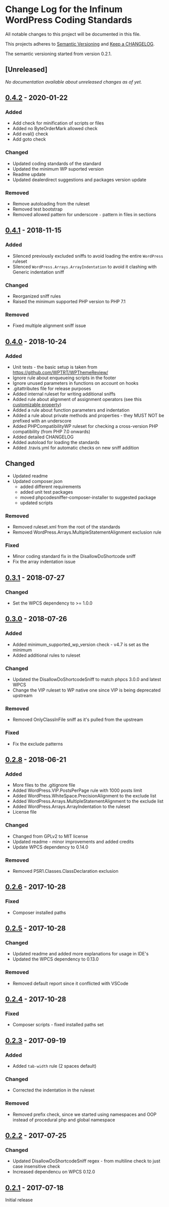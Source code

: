 # Change Log for the Infinum WordPress Coding Standards

All notable changes to this project will be documented in this file.

This projects adheres to [Semantic Versioning](https://semver.org/) and [Keep a CHANGELOG](https://keepachangelog.com/).

The semantic versioning started from version 0.2.1.

## [Unreleased]

_No documentation available about unreleased changes as of yet._

## [0.4.2](https://github.com/infinum/coding-standards-wp/compare/0.4.1...0.4.2) - 2020-01-22

### Added
- Add check for minification of scripts or files
- Added no ByteOrderMark allowed check
- Add eval() check
- Add goto check

### Changed
- Updated coding standards of the standard
- Updated the minimum WP suported version
- Readme update
- Updated dealerdirect suggestions and packages version update

### Removed
- Remove autoloading from the ruleset
- Removed test bootstrap
- Removed allowed pattern for underscore `-` pattern in files in sections

## [0.4.1](https://github.com/infinum/coding-standards-wp/compare/0.3.1...0.4.1) - 2018-11-15

### Added
- Silenced previously excluded sniffs to avoid loading the entire `WordPress` ruleset
- Silenced `WordPress.Arrays.ArrayIndentation` to avoid it clashing with Generic indentation sniff

### Changed
- Reorganized sniff rules
- Raised the minimum supported PHP version to PHP 7.1

### Removed
- Fixed multiple alignment sniff issue

## [0.4.0](https://github.com/infinum/coding-standards-wp/compare/0.3.1...0.4.0) - 2018-10-24

### Added
- Unit tests - the basic setup is taken from https://github.com/WPTRT/WPThemeReview/
- Ignore rule about enqueueing scripts in the footer
- Ignore unused parameters in functions on account on hooks
- .gitattributes file for release purposes
- Added internal ruleset for writing additional sniffs
- Added rule about alignment of assignment operators (see this [customizable property](https://github.com/squizlabs/PHP_CodeSniffer/wiki/Customisable-Sniff-Properties#genericformattingmultiplestatementalignment))
- Added a rule about function parameters and indentation
- Added a rule about private methods and properties - they MUST NOT be prefixed with an underscore
- Added PHPCompatibilityWP ruleset for checking a cross-version PHP compatibility (from PHP 7.0 onwards)
- Added detailed CHANGELOG
- Added autoload for loading the standards
- Added .travis.yml for automatic checks on new sniff addition

## Changed
- Updated readme
- Updated composer.json
  - added different requirements
  - added unit test packages
  - moved phpcodesniffer-composer-installer to suggested package
  - updated scripts

### Removed
- Removed ruleset.xml from the root of the standards
- Removed WordPress.Arrays.MultipleStatementAlignment exclusion rule

### Fixed
- Minor coding standard fix in the DisallowDoShortcode sniff
- Fix the array indentation issue

## [0.3.1](https://github.com/infinum/coding-standards-wp/compare/0.3.0...0.3.1) - 2018-07-27

### Changed
- Set the WPCS dependency to >= 1.0.0

## [0.3.0](https://github.com/infinum/coding-standards-wp/compare/0.2.8...0.3.0) - 2018-07-26

### Added
- Added minimum_supported_wp_version check - v4.7 is set as the minimum
- Added additional rules to ruleset

### Changed
- Updated the DisallowDoShortcodeSniff to match phpcs 3.0.0 and latest WPCS
- Change the VIP ruleset to WP native one since VIP is being deprecated upstream

### Removed
- Removed OnlyClassInFile sniff as it's pulled from the upstream

### Fixed
- Fix the exclude patterns

## [0.2.8](https://github.com/infinum/coding-standards-wp/compare/0.2.6...0.2.8) - 2018-06-21

### Added
- More files to the .gitignore file
- Added WordPress.VIP.PostsPerPage rule with 1000 posts limit
- Added WordPress.WhiteSpace.PrecisionAlignment to the exclude list
- Added WordPress.Arrays.MultipleStatementAlignment to the exclude list
- Added WordPress.Arrays.ArrayIndentation to the ruleset
- License file

### Changed
- Changed from GPLv2 to MIT license
- Updated readme - minor improvements and added credits
- Update WPCS dependency to 0.14.0

### Removed
- Removed PSR1.Classes.ClassDeclaration exclusion

## [0.2.6](https://github.com/infinum/coding-standards-wp/compare/0.2.5...0.2.6) - 2017-10-28

### Fixed
- Composer installed paths

## [0.2.5](https://github.com/infinum/coding-standards-wp/compare/0.2.4...0.2.5) - 2017-10-28

### Changed
- Updated readme and added more explanations for usage in IDE's
- Updated the WPCS dependency to 0.13.0

### Removed
- Removed default report since it conflicted with VSCode

## [0.2.4](https://github.com/infinum/coding-standards-wp/compare/0.2.3...0.2.4) - 2017-10-28

### Fixed
- Composer scripts - fixed installed paths set

## [0.2.3](https://github.com/infinum/coding-standards-wp/compare/0.2.2...0.2.3) - 2017-09-19

### Added
- Added `tab-width` rule (2 spaces default)

### Changed
- Corrected the indentation in the ruleset

### Removed
- Removed prefix check, since we started using namespaces and OOP instead of procedural php and global namespace

## [0.2.2](https://github.com/infinum/coding-standards-wp/compare/0.2.1...0.2.2) - 2017-07-25

### Changed
- Updated DisallowDoShortcodeSniff regex - from multiline check to just case insensitive check
- Increased dependencu on WPCS 0.12.0

## [0.2.1](https://github.com/infinum/coding-standards-wp/compare/0.2.1...master) - 2017-07-18

Initial release
